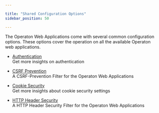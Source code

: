 ```yaml
---

title: "Shared Configuration Options"
sidebar_position: 50

---
```


The Operaton Web Applications come with several common configuration options. These options cover the operation on all the available Operaton web applications.

* [Authentication](./authentication.md) \
Get more insights on authentication

* [CSRF Prevention](./csrf-prevention.md) \
A CSRF-Prevention Filter for the Operaton Web Applications

* [Cookie Security](./cookie-security.md) \
Get more insights about cookie security settings

* [HTTP Header Security](./header-security.md) \
A HTTP Header Security Filter for the Operaton Web Applications
